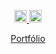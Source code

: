 <p align='center'>
<a href='https://linkedin.com/in/diegoraian'>
<img height='20' src='https://user-images.githubusercontent.com/56923620/191869714-afa7a1f2-1f54-4b1c-a1ed-7dc96c7dd4dc.png' />
</a>

<a href='https://www.instagram.com/diegofrr_'>
<img height='20' src='https://user-images.githubusercontent.com/56923620/191870120-0f5c8131-8495-456e-821d-470bc93c4c62.png' />
</a>
</p>

<p align='center'>
<a href='https://diegofrr.github.io/portfolio'>
Portfólio
</a>
</p>
